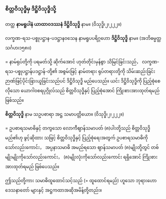 ### စိတ္တဝိသုဒ္ဓိမှ ဒိဋ္ဌိဝိသုဒ္ဓိသို့

တတ္ထ **နာမရူပါနံ ယာထာ၀ဒဿနံ ဒိဋ္ဌိဝိသုဒ္ဓိ** နာမ။ (ဝိသုဒ္ဓိ၊၂၊၂၂၂။)

လက္ခဏ-ရသ-ပစ္စုပဋ္ဌာန-ပဒဋ္ဌာန၀သေန နာမရူပပရိဂ္ဂဟော **ဒိဋ္ဌိဝိသုဒ္ဓိ** နာမ။ (အဘိဓမ္မတ္ထသင်္ဂဟ၊၁၅၈၊၊)

= နာမ်ရုပ်တို့ကို ပရမတ်သို့ ဆိုက်အောင် ဟုတ်တိုင်းမှန်စွာ သိမြင်ခြင်းသည်， လက္ခဏ-ရသ-ပစ္စုပဋ္ဌာန်ပဒဋ္ဌာန်-တို့၏ အစွမ်းဖြင့် နာမ်တရား ရုပ်တရားတို့ကို သိမ်းဆည်းခြင်း ဉာဏ်ဖြင့်ပိုင်းခြားယူခြင်းသည်ပင် ဒိဋ္ဌိဝိသုဒ္ဓိ မည်ပေသည်။ 
ယင်း ဒိဋ္ဌိဝိသုဒ္ဓိကို ပြည့်စုံစေလိုသော ယောဂါ၀စရပုဂ္ဂိုလ်သည် စိတ္တဝိသုဒ္ဓိနှင့် ပြည့်စုံအောင် ကြိုးစားအားထုတ်ရမည် ဖြစ်သည်။

**စိတ္တဝိသုဒ္ဓိ** နာမ သဥပစာရာ အဋ္ဌ သမာပတ္တိယော။ (ဝိသုဒ္ဓိ၊၂၊၂၂၂။)

= ဥပစာရသမာဓိနှင့် တကွသော လောကီဈာန်သမာပတ် (၈)ပါးတို့သည် စိတ္တဝိသုဒ္ဓိမည်၏ဟု ဖွင့်ဆိုထား သဖြင့် စိတ္တဝိသုဒ္ဓိနှင့် ပြည့်စုံရေးအတွက် ဥပစာရသမာဓိကိုသော်လည်းကောင်း， အပ္ပနာသမာဓိ အမည်ရသော ဈာန်သမာပတ် (၈)မျိုးတို့တွင် တစ်မျိုးမျိုးကိုသော်လည်းကောင်း， (၈)မျိုးလုံးကိုသော်လည်းကောင်း ရရှိအောင် ကြိုးစားအားထုတ်ရမည် ဖြစ်ပေသည်။

ဤသည်တို့ကား သမာဓိထူထောင်သင့်သည် (= ထူထောင်ရမည်) ဟူသော ဘုရားဟော ဒေသနာတော် များနှင့် အဋ္ဌကထာအဆိုအမိန့်တို့တည်း။